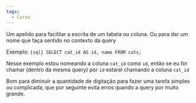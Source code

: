 ```yaml
---
tags:
  - Curso
---
```



Um apelido para facilitar a escrita de um tabela ou coluna. Ou para dar um nome que faça sentido no  contexto da query

Exemplo:
`{sql} SELECT cat_id AS id, name FROM cats;`

Nesse exemplo estou nomeando a coluna `cat_id` como `id`, então se eu for chamar (dentro da mesma query) por `id` estarei chamando a coluna `cat_id`


Bom para diminuir a quantidade de digitação para fazer uma tarefa simples ou complicada, que por seguinte evita erros quando a query por muito grande.